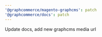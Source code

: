 ```yaml
---
'@graphcommerce/magento-graphcms': patch
'@graphcommerce/docs': patch
---
```


Update docs, add new graphcms media url
